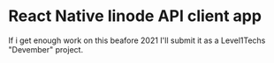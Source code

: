 # React Native linode API client app

If i get enough work on this beafore 2021 I'll submit it as a Level1Techs "Devember" project.
